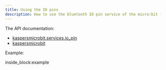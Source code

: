 ```yaml
---
title: Using the IO pins
description: How to use the bluetooth IO pin service of the micro:bit from python (by example)
---
```


The API documentation: 

- [kaspersmicrobit.services.io_pin](reference/services/io_pin.md)
- [kaspersmicrobit](reference/kaspersmicrobit.md)

Example:

<!--codeinclude-->
[](../../../examples/microbit-io_pin.py) inside_block:example
<!--/codeinclude-->
